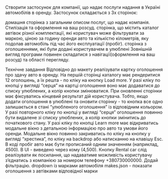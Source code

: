 Створити застосунок для компанії, що надає послуги надання в Україні автомобілів
в оренду. Застосунок складається з 3х сторінок:

домашня сторінка з загальним описом послуг, що надає компанія. Стилізація та
оформлення на ваш розсуд. сторінка, що містить каталог автівок різної
комплектації, які користувач може фільтрувати за маркою, ціною за годину оренди
авто та кількістю кілометрів, яку подолав автомобіль під час його експлуатації
(пробіг). сторінка з оголошеннями, які були додані користувачем в улюблені
Зовнішній вигляд програми повинен складатися з навігації(оформлення на ваш
розсуд) та області перегляду.

Технічне завдання Відповідно до макету реалізувати картку оголошення про здачу
авто в оренду. На першій сторінці каталогу має рендеритися 12 оголошень, а їх
решта - по кліку на кнопку Load more. У разі кліку по кнопці у вигляді “серця”
на картці оголошення воно має додаватися до списку улюблених, а колір кнопки
змінюватися. При оновленні сторінки має фіксуватись кінцевий результат дій
користувача. Тобто, якщо додати оголошення в улюблені та оновити сторінку - то
кнопка все одно залишається в стані “улюбленого оголошення” із відповідним
кольором. У разі повторного кліку по кнопці у вигляді “серця” оголошення повинно
бути видалене зі списку улюблених, а колір кнопки змінитись до початкового
стану. У разі кліку по кнопці Learn more має відкриватись модальне вікно з
детальною інформацією про авто та умови його оренди. Модальне вікно повинно
закриватись по кліку на кнопку у вигляді “хрестика”, по кліку на backdrop або
натисканню на клавішу Esc. В коді пробіг авто має бути прописаний одним
значенням (наприклад, 4500). В UI - виведено через кому (4,500). Кнопку Rental
car слід реалізувати як посилання, що надаватиме можливість користувачу
зʼєднатись з компанією за номером телефону +380730000000. Додай фільтрацію.
dropdown із марками автомобіля makes.json - показати оголошення з автівками
відповідної марки
